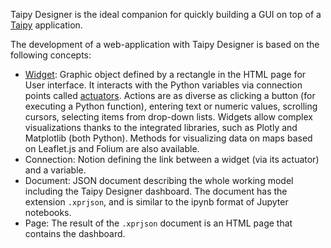 Taipy Designer is the ideal companion for quickly building a GUI on top of a [Taipy](https://taipy.io) application.

The development of a web-application with Taipy Designer is based on the following concepts:

- [Widget](wdg/wdg.md): Graphic object defined by a rectangle in the HTML page for User interface. It interacts with the Python variables via connection points called [actuators](actuators.md). Actions are as diverse as clicking a button (for executing a Python function), entering text or numeric values, scrolling cursors, selecting items from drop-down lists. Widgets allow complex visualizations thanks to the integrated libraries, such as Plotly and Matplotlib (both Python). Methods for visualizing data on maps based on Leaflet.js and Folium are also available.
- Connection: Notion defining the link between a widget (via its actuator) and a variable.
- Document: JSON document describing the whole working model including the Taipy Designer dashboard. The document has the extension `.xprjson`, and is similar to the ipynb format of Jupyter notebooks.
- Page: The result of the `.xprjson` document is an HTML page that contains the dashboard.